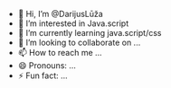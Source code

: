 - 👋 Hi, I’m @DarijusLūža
- 👀 I’m interested in Java.script
- 🌱 I’m currently learning java.script/css
- 💞️ I’m looking to collaborate on ...
- 📫 How to reach me ...
- 😄 Pronouns: ...
- ⚡ Fun fact: ...

<!---
DarijusL/DarijusL is a ✨ special ✨ repository because its `README.md` (this file) appears on your GitHub profile.
You can click the Preview link to take a look at your changes.
--->
